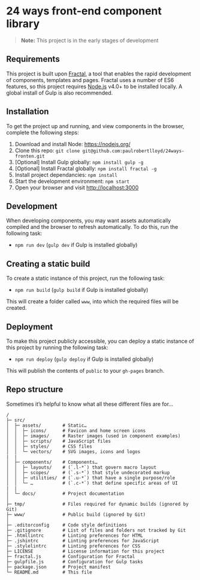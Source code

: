 # 24 ways front-end component library

> **Note:** This project is in the early stages of development

## Requirements
This project is built upon [Fractal](https://github.com/frctl/fractal), a tool that enables the rapid development of components, templates and pages. Fractal uses a number of ES6 features, so this project requires [Node.js](https://nodejs.org/) v4.0+ to be installed locally. A global install of Gulp is also recommended.

## Installation
To get the project up and running, and view components in the browser, complete the following steps:

1. Download and install Node: <https://nodejs.org/>
2. Clone this repo: `git clone git@github.com:paulrobertlloyd/24ways-fronten.git`
3. [Optional] Install Gulp globally: `npm install gulp -g`
4. [Optional] Install Fractal globally: `npm install fractal -g`
5. Install project dependancies: `npm install`
6. Start the development environment: `npm start`
7. Open your browser and visit <http://localhost:3000>

## Development
When developing components, you may want assets automatically compiled and the browser to refresh automatically. To do this, run the following task:

* `npm run dev` (`gulp dev` if Gulp is installed globally)

## Creating a static build
To create a static instance of this project, run the following task:

* `npm run build` (`gulp build` if Gulp is installed globally)

This will create a folder called `www`, into which the required files will be created.

## Deployment
To make this project publicly accessible, you can deploy a static instance of this project by running the following task:

* `npm run deploy` (`gulp deploy` if Gulp is installed globally)

This will publish the contents of `public` to your `gh-pages` branch.

## Repo structure
Sometimes it’s helpful to know what all these different files are for…

```
/
├─ src/
│  ├─ assets/        # Static…
│  │  ├─ icons/      # Favicon and home screen icons
│  │  ├─ images/     # Raster images (used in component examples)
│  │  ├─ scripts/    # JavaScript files
│  │  ├─ styles/     # CSS files
│  │  └─ vectors/    # SVG images, icons and logos
|  |
│  ├─ components/    # Components…
│  │  ├─ layouts/    # (`.l-*`) that govern macro layout
│  │  ├─ scopes/     # (`.s-*`) that style undecorated markup
│  │  ├─ utilities/  # (`.u-*`) that have a single purpose/role
│  │  └─ …           # (`.c-*`) that define specific areas of UI
|  |
│  └─ docs/          # Project documentation
│
├─ tmp/              # Files required for dynamic builds (ignored by Git)
├─ www/              # Public build (ignored by Git)
│
├─ .editorconfig     # Code style definitions
├─ .gitignore        # List of files and folders not tracked by Git
├─ .htmllintrc       # Linting preferences for HTML
├─ .jshintrc         # Linting preferences for JavaScript
├─ .stylelintrc      # Linting preferences for CSS
├─ LICENSE           # License information for this project
├─ fractal.js        # Configuration for Fractal
├─ gulpfile.js       # Configuration for Gulp tasks
├─ package.json      # Project manifest
└─ README.md         # This file
```
